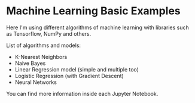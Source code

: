 # Machine Learning Basic Examples

Here I'm using different algorithms of machine learning with libraries such as Tensorflow, NumPy and others.

List of algorithms and models:

- K-Nearest Neighbors
- Naive Bayes
- Linear Regression model (simple and multiple too)
- Logistic Regression (with Gradient Descent)
- Neural Networks

You can find more information inside each Jupyter Notebook.
